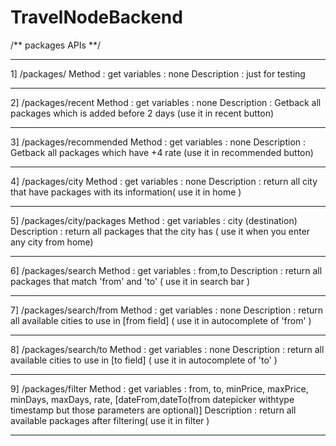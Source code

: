 # TravelNodeBackend
/** packages APIs **/
***********************************
1] /packages/
Method : get
variables : none
Description : just for testing
************************************
2] /packages/recent
Method : get
variables : none
Description : Getback all packages which is added before 2 days (use it in recent button)
************************************
3] /packages/recommended
Method : get
variables : none
Description : Getback all packages which have +4 rate (use it in recommended button)
************************************
4] /packages/city
Method : get
variables : none
Description : return all city that have packages with its information(  use it in home )
************************************
5] /packages/city/packages
Method : get
variables : city (destination)
Description : return all packages that the city has ( use it when you enter any city from home)
************************************
6] /packages/search
Method : get
variables : from,to
Description : return all packages that match 'from' and 'to' (  use it in search bar )
************************************
7] /packages/search/from 
Method : get
variables : none
Description : return all available cities to use in [from field] (  use it in autocomplete of 'from' )
************************************
8] /packages/search/to
Method : get
variables : none
Description : return all available cities to use in [to field] (  use it in autocomplete of 'to' )
************************************
9] /packages/filter
Method : get
variables : from, to, minPrice, maxPrice, minDays, maxDays, rate, [dateFrom,dateTo(from datepicker withtype timestamp but those parameters are optional)]
Description : return all available packages after filtering(  use it in filter )
************************************


